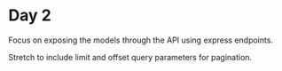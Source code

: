 # Day 2

Focus on exposing the models through the API using express endpoints.

Stretch to include limit and offset query parameters for pagination.
